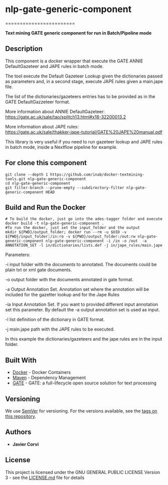 # nlp-gate-generic-component
========================

<b>Text mining GATE generic component for run in Batch/Pipeline mode</b>   

## Description

This component is a docker wrapper that execute the GATE ANNIE DefaultGazeteer and JAPE rules in batch mode. 

The tool execute the Default Gazeteer Lookup given the dictionaries passed as parameters and, in a second stage, execute JAPE rules given a main.jape file.

The list of the dictionaries/gazeteers entries has to be provided as in the GATE DefaultGazzeteer format. 

More information about ANNIE DefaultGazeteer: 
https://gate.ac.uk/sale/tao/splitch13.html#x18-32200013.2

More information about JAPE rules:  
https://gate.ac.uk/sale/thakker-jape-tutorial/GATE%20JAPE%20manual.pdf

This library is very useful if you need to run gazeteer lookup and JAPE rules in batch mode, inside a Nextflow pipeline for example.  

## For clone this component

	git clone --depth 1 https://github.com/inab/docker-textmining-tools.git nlp-gate-generic-component
	cd nlp-gate-generic-component
	git filter-branch --prune-empty --subdirectory-filter nlp-gate-generic-component HEAD

## Build and Run the Docker 

	# To build the docker, just go into the ades-tagger folder and execute
	docker build -t nlp-gate-generic-component .
	#To run the docker, just set the input_folder and the output
	mkdir ${PWD}/output_folder; docker run --rm -u $UID -v ${PWD}/input_folder:/in:ro -v ${PWD}/output_folder:/out:rw nlp-gate-generic-component nlp-gate-generic-component -i /in -o /out	-a ANNOTATION_SET -l in/dictionaries/lists.def -j in/jape_rules/main.jape
Parameters:
<p>
-i input folder with the documents to annotated. The documents could be plain txt or xml gate documents.
</p>
<p>
-o output folder with the documents annotated in gate format.
</p>
<p>
-a Output Annotation Set. Annotation set where the annotation will be included for the gazetter lookup and for the Jape Rules
</p>
<p>
-ia Input Annotation Set. If you want to provided different input annotation set this parameter.  By default the -a output annotation set is used as input.  
</p>
<p>
-l list definition of the dictionary in GATE format.
</p>
<p>
-j main.jape path with the JAPE rules to be executed.
</p>	
		
In this example the dictionaries/gazeteers and the jape rules are in the input folder.

## Built With

* [Docker](https://www.docker.com/) - Docker Containers
* [Maven](https://maven.apache.org/) - Dependency Management
* [GATE](https://gate.ac.uk/overview.html) - GATE: a full-lifecycle open source solution for text processing

## Versioning

We use [SemVer](http://semver.org/) for versioning. For the versions available, see the [tags on this repository](https://github.com/inab/docker-textmining-tools/edit/master/nlp-standard-preprocessing/tags). 

## Authors

* **Javier Corvi** 


## License

This project is licensed under the GNU GENERAL PUBLIC LICENSE Version 3 - see the [LICENSE.md](LICENSE.md) file for details

